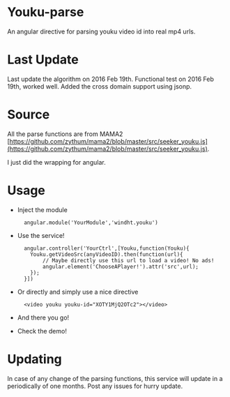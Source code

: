 # Youku-parse
An angular directive for parsing youku video id into real mp4 urls.

# Last Update
Last update the algorithm on 2016 Feb 19th.
Functional test on 2016 Feb 19th, worked well.
Added the cross domain support using jsonp.

# Source
All the parse functions are from MAMA2 [https://github.com/zythum/mama2/blob/master/src/seeker_youku.js](https://github.com/zythum/mama2/blob/master/src/seeker_youku.js).

I just did the wrapping for angular.

# Usage
* Inject the module

        angular.module('YourModule','windht.youku')
    
* Use the service!

        angular.controller('YourCtrl',[Youku,function(Youku){
          Youku.getVideoSrc(anyVideoID).then(function(url){
              // Maybe directly use this url to load a video! No ads!
              angular.element('ChooseAPlayer!').attr('src',url);
          });
        }])
        
* Or directly and simply use a nice directive
        
        <video youku youku-id="XOTY1MjQ2OTc2"></video>

* And there you go!

* Check the demo!

# Updating
In case of any change of the parsing functions, this service will update in a periodically of one months. Post any issues for hurry update.
